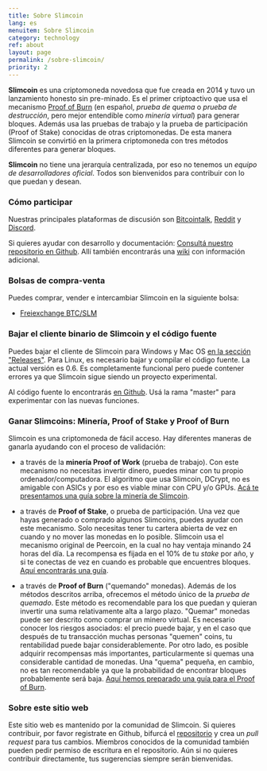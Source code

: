 ```yaml
---
title: Sobre Slimcoin
lang: es
menuitem: Sobre Slimcoin
category: technology
ref: about
layout: page
permalink: /sobre-slimcoin/
priority: 2
---
```


**Slimcoin** es una criptomoneda novedosa que fue creada en 2014 y tuvo un lanzamiento honesto sin pre-minado. Es el primer criptoactivo que usa el mecanismo [Proof of Burn](https://en.bitcoin.it/wiki/Proof_of_burn) (en español, *prueba de quema* o *prueba de destrucción*, pero mejor entendible como *minería virtual*) para generar bloques. Además usa las pruebas de trabajo y la prueba de participación (Proof of Stake) conocidas de otras criptomonedas. De esta manera Slimcoin se convirtió en la primera criptomoneda con tres métodos diferentes para generar bloques.

**Slimcoin** no tiene una jerarquía centralizada, por eso no tenemos un *equipo de desarrolladores oficial*. Todos son bienvenidos para contribuir con lo que puedan y desean.

### Cómo participar

Nuestras principales plataformas de discusión son [Bitcointalk](https://bitcointalk.org/index.php?topic=1141676.0), [Reddit](http://reddit.com/r/slimcoin) y [Discord](https://discord.com/invite/ffeDjmV). 

Si quieres ayudar con desarrollo y documentación: [Consultá nuestro repositorio en Github](https://github.com/slimcoin-project/). Allí también encontrarás una [wiki](https://github.com/slimcoin-project/Slimcoin/wiki) con información adicional.

### Bolsas de compra-venta

Puedes comprar, vender e intercambiar Slimcoin en la siguiente bolsa:

*   [Freiexchange BTC/SLM](https://freiexchange.com/market/SLM/BTC)

### Bajar el cliente binario de Slimcoin y el código fuente

Puedes bajar el cliente de Slimcoin para Windows y Mac OS [en la sección "Releases"](https://github.com/slimcoin-project/Slimcoin/releases). Para Linux, es necesario bajar y compilar el código fuente. La actual versión es 0.6. Es completamente funcional pero puede contener errores ya que Slimcoin sigue siendo un proyecto experimental.

Al código fuente lo encontrarás [en Github](https://github.com/slimcoin-project/Slimcoin). Usá la rama "master" para experimentar con las nuevas funciones.

### Ganar Slimcoins: Minería, Proof of Stake y Proof of Burn

Slimcoin es una criptomoneda de fácil acceso. Hay diferentes maneras de ganarla ayudando con el proceso de validación:

* a través de la **minería Proof of Work** (prueba de trabajo). Con este mecanismo no necesitas invertir dinero, puedes minar con tu propio ordenador/computadora. El algoritmo que usa Slimcoin, DCrypt, no es amigable con ASICs y por eso es viable minar con CPU y/o GPUs. [Acá te presentamos una guía sobre la minería de Slimcoin](/mining-guide/).

* a través de **Proof of Stake**, o prueba de participación. Una vez que hayas generado o comprado algunos Slimcoins, puedes ayudar con este mecanismo. Solo necesitas tener tu cartera abierta de vez en cuando y no mover las monedas en lo posible. Slimcoin usa el mecanismo original de Peercoin, en la cual no hay ventaja minando 24 horas del día. La recompensa es fijada en el 10% de tu *stake* por año, y si te conectas de vez en cuando es probable que encuentres bloques. [Aquí encontrarás una guía](/proof-of-stake-guide/).

* a través de **Proof of Burn** ("quemando" monedas). Además de los métodos descritos arriba, ofrecemos el método único de la *prueba de quemado*. Este método es recomendable para los que puedan y quieran invertir una suma relativamente alta a largo plazo. "Quemar" monedas puede ser descrito como comprar un minero virtual. Es necesario conocer los riesgos asociados: el precio puede bajar, y en el caso que después de tu transacción muchas personas "quemen" coins, tu rentabilidad puede bajar considerablemente. Por otro lado, es posible adquirir recompensas más importantes, particularmente si quemas una considerable cantidad de monedas. Una "quema" pequeña, en cambio, no es tan recomendable ya que la probabilidad de encontrar bloques probablemente será baja. [Aquí hemos preparado una guía para el Proof of Burn](/proof-of-burn-guide/).

### Sobre este sitio web

Este sitio web es mantenido por la comunidad de Slimcoin. Si quieres contribuir, por favor registrate en Github, bifurcá el [repositorio](https://github.com/slimcoin-project/slimcoin-project.github.io) y crea un *pull request* para tus cambios. Miembros conocidos de la comunidad también pueden pedir permiso de escritura en el repositorio. Aún si no quieres contribuir directamente, tus sugerencias siempre serán bienvenidas.
